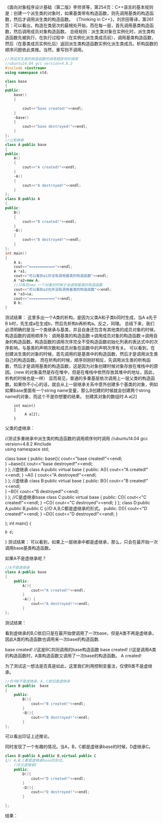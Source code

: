 《面向对象程序设计基础（第二版》李师贤等，第254页：C++语言的基本规则是：创建一个派生类的对象时，如果基类带有构造函数，则先调用基类的构造函数，然后才调用派生类的构造函数。
《Thinking in C++》，刘宗田等译，第261页：可以看出，构造在类层次的最根处开始，而在每一层，首先调用基类构造函数，然后调用成员对象构造函数。
总结规则：派生类对象在实例化时，派生类构造函数先被执行，在执行过程中（在实例化派生类成员前），调用基类构造函数，然后（在基类成员实例化后）返回派生类构造函数实例化派生类成员。析构函数的顺序问题依此类推。当然，重写则不调用。
```c++
//测试派生类的构造函数的调用顺序何时调用
//ubuntu14.04 gcc version=4.8.2
#include <iostream>
using namespace std;

class base
{
public:
	base()
	{
		
		cout<<"base created!"<<endl;
	}
	~base()
	{
		cout<<"base destroyed!"<<endl;
	}
};
//公有继承
class A:public base
{
public:
	A()
	{
		cout<<"A created!"<<endl;
	}
	~A()
	{
		cout<<"A destroyed!"<<endl;
	}
};
class B:public A
{
public:
	B()
	{
		cout<<"B created!"<<endl;
	}
	~B()
	{
		cout<<"B destroyed!"<<endl;
	}
};
int main()
{
	A a;
	cout<<"============"<<endl;
	A *a1;
	cout<<"可以看到a1并没有调用基类的构造函数"<<endl;
	A *a2=new A;
	//只有在new 一个对象的时候才会调用基类的构造函数
	cout<<"可以看到a3也并没有调用基类的构造函数"<<endl;
	A *a3=&a;
	cout<<"============"<<endl;
	B b; 
}
```
测试结果： 
这里多出一个A类的析构，是因为父类A和子类b同时生成，当A a先于B b时，先生成a在生成b，然后先析构b再析构a。反之，同理。
总结下来，我们必须明确的是当一个类继承与基类，并且自身还包含有其他类的成员对象的时候，构造函数的调用顺序为：调用基类的构造函数->调用成员对象的构造函数->调用自身的构造函数。构造函数的调用次序完全不受构造函数初始化列表的表达式中的次序影响，与基类的声明次数和成员对象在函数中的声明次序有关。
可以看到，在创建派生类的对象的时候，首先调用的是基类中的构造函数，然后才是调用派生类自己的构造函数。
而在析构的时候，顺序则刚好相反，先调用派生类的析构函数，然后才是调用基类的构造函数，这是因为对象创建时候对象存放在堆栈中的原因。（new 的对象虽然是存在堆中，但是在堆栈中依然存放其堆中的地址，因此，析构的时候也是一样）
显而易见，普通的多重基层依次调用上一层父类的构造函数。如果你不小心的话，就会从上一层继承关系中意外创建多个基类的对象，例如如果base里面有一个string name变量，那么B创建的时候就会创建两个string name的对象，而这个不是你想要的结果。
创建其对象的数组时:A a[2]
```
    int main()
    {
         A a[2];  
    }
```
父类的虚继承：

//测试多重继承中派生类的构造函数的调用顺序何时调用 
//ubuntu14.04 gcc version=4.8.2 
#include <iostream>  
using namespace std; 
  
class base 
{ 
public: 
    base(){ 
        cout<<"base created!"<<endl;  
    } 
    ~base(){ 
        cout<<"base destroyed!"<<endl;  
    } 
}; 
//虚继承 
class A:public virtual base 
{ 
public: 
    A(){ 
        cout<<"A created!"<<endl;
    } 
    ~A() { 
        cout<<"A destroyed!"<<endl;  
    } 
}; 
//虚继承
class B:public virtual base 
{ 
public: 
    B(){ 
        cout<<"B created!"<<endl;  
    } 
    ~B(){ 
        cout<<"B destroyed!"<<endl;  
    } 
}; 
//C是虚继承base
class C:public virtual base
{
public:
	C(){
		cout<<"C created!"<<endl;
	}
	~C(){
		cout<<"C destroyed"<<endl;
	}
};
class D:public A,public B,public C
{//D A,B,C都是虚继承的形式。
public:
	D(){
		cout<<"D created!"<<endl;
	}
	~D(){
		cout<<"D destroyed!"<<endl;
	}

};
int main()
{

	D d;

}
测试结果： 
可以看到，如果上一层继承中都是虚继承，那么，只会在最开始一次调用base基类构造函数。

如果A不是虚继承呢？
```c++
//A不是虚继承
class A:public base
{
    public:
        A(){    
            cout<<"A created!"<<endl;    
        }    
        ~A() {    
            cout<<"A destroyed!"<<endl;    
        }    
}; 
```
测试结果： 

看到虚继承的B,C依旧只是在最开始使调用了一次base，但是A类不再是虚继承，因此A类的构造函数也调用来一次base的构造函数.

base created!      //这是BC共同调用的base构造函数
base created!     //这是调用A类的构造函数时，A类构造函数又调用了一次base的构造函数。
A created!

为了测试这一想法是否真是如此，这里我们利用控制变量法，仅使B类不是虚继承。
```c++
//仅令B不是虚继承，A，C依旧是虚继承 
class B:public  base
{
    public:
        B(){    
            cout<<"B created!"<<endl;    
        }    
        ~B(){    
            cout<<"B destroyed!"<<endl;    
        }    
};
```
可以看出印证上述推论。

同时发现了一个有趣的情况。当A，B，C都是虚继承base的时候，D虚继承C。
```c++
class D:public A,public B,virtual public C
{// A,B,C都是虚继承base的形式。
    //D又虚继承C
    public:
        D(){  
            cout<<"D created!"<<endl;  
        }  
        ~D(){  
            cout<<"D destroyed!"<<endl;  
        }  
      
}; 
```
结果： 









